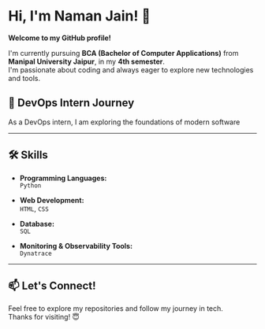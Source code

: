 # Hi, I'm Naman Jain! 👋

**Welcome to my GitHub profile!**

I'm currently pursuing **BCA (Bachelor of Computer Applications)** from **Manipal University Jaipur**, in my **4th semester**.  
I'm passionate about coding and always eager to explore new technologies and tools.

## 🚀 DevOps Intern Journey

As a DevOps intern, I am exploring the foundations of modern software

---

## 🛠️ Skills

- **Programming Languages:**  
  `Python`

- **Web Development:**  
  `HTML`, `CSS`

- **Database:**  
  `SQL`

- **Monitoring & Observability Tools:**  
  `Dynatrace`

---

## 📫 Let's Connect!

Feel free to explore my repositories and follow my journey in tech.  
Thanks for visiting! 😇
